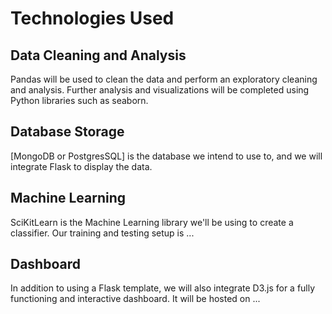 # Technologies Used
## Data Cleaning and Analysis
Pandas will be used to clean the data and perform an exploratory cleaning and analysis. Further analysis and visualizations will be completed using Python libraries such as seaborn.

## Database Storage
[MongoDB or PostgresSQL] is the database we intend to use to, and we will integrate Flask to display the data.

## Machine Learning
SciKitLearn is the Machine Learning library we'll be using to create a classifier. Our training and testing setup is ...

## Dashboard
In addition to using a Flask template, we will also integrate D3.js for a fully functioning and interactive dashboard. It will be hosted on ...
